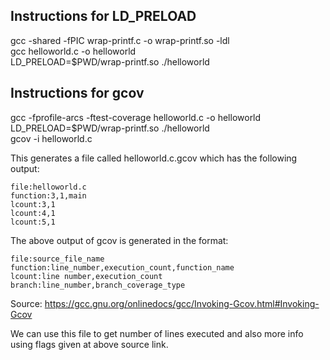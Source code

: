 ## Instructions for LD_PRELOAD
gcc -shared -fPIC wrap-printf.c -o wrap-printf.so -ldl    
gcc helloworld.c -o helloworld    
LD_PRELOAD=$PWD/wrap-printf.so ./helloworld     

## Instructions for gcov
gcc -fprofile-arcs -ftest-coverage helloworld.c -o helloworld    
LD_PRELOAD=$PWD/wrap-printf.so ./helloworld    
gcov -i helloworld.c    

This generates a file called helloworld.c.gcov which has the following output:

    file:helloworld.c
    function:3,1,main
    lcount:3,1
    lcount:4,1
    lcount:5,1

The above output of gcov is generated in the format:    

    file:source_file_name    
    function:line_number,execution_count,function_name    
    lcount:line number,execution_count    
    branch:line_number,branch_coverage_type    

Source: https://gcc.gnu.org/onlinedocs/gcc/Invoking-Gcov.html#Invoking-Gcov

We can use this file to get number of lines executed and also more info using flags given at above source link.
